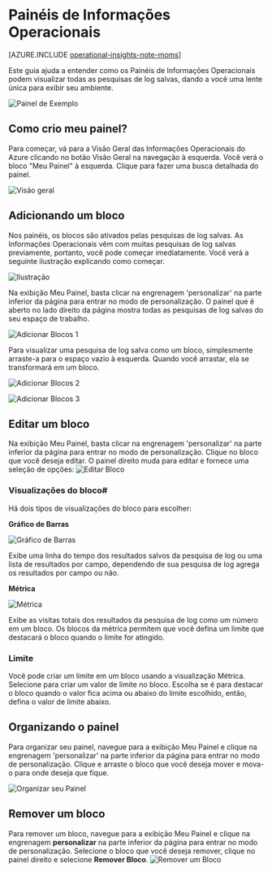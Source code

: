 <properties
	pageTitle="Painéis de Informações Operacionais"
	description="Artigo informativo sobre o uso básico do painel para as Informações Operacionais"
	services="operational-insights"
	documentationCenter=""
	authors="ehissey"
	manager="jwhit"
	editor=""/>

<tags
	ms.service="operational-insights"
	ms.workload="na"
	ms.tgt_pltfrm="na"
	ms.devlang="na"
	ms.topic="article"
	ms.date="07/21/2015"
	ms.author="evanhi"/>

# Painéis de Informações Operacionais

[AZURE.INCLUDE [operational-insights-note-moms](../../includes/operational-insights-note-moms.md)]

Este guia ajuda a entender como os Painéis de Informações Operacionais podem visualizar todas as pesquisas de log salvas, dando a você uma lente única para exibir seu ambiente.

![Painel de Exemplo](./media/operational-insights-use-dashboards/example-dash.png)

## Como crio meu painel?

Para começar, vá para a Visão Geral das Informações Operacionais do Azure clicando no botão Visão Geral na navegação à esquerda. Você verá o bloco "Meu Painel" à esquerda. Clique para fazer uma busca detalhada do painel.

![Visão geral](./media/operational-insights-use-dashboards/overview.png)



## Adicionando um bloco

Nos painéis, os blocos são ativados pelas pesquisas de log salvas. As Informações Operacionais vêm com muitas pesquisas de log salvas previamente, portanto, você pode começar imediatamente. Você verá a seguinte ilustração explicando como começar.

![Ilustração](./media/operational-insights-use-dashboards/pictorial.png)

Na exibição Meu Painel, basta clicar na engrenagem 'personalizar' na parte inferior da página para entrar no modo de personalização. O painel que é aberto no lado direito da página mostra todas as pesquisas de log salvas do seu espaço de trabalho.

![Adicionar Blocos 1](./media/operational-insights-use-dashboards/add-tile1.png)

Para visualizar uma pesquisa de log salva como um bloco, simplesmente arraste-a para o espaço vazio à esquerda. Quando você arrastar, ela se transformará em um bloco.

![Adicionar Blocos 2](./media/operational-insights-use-dashboards/add-tile2.png)

![Adicionar Blocos 3](./media/operational-insights-use-dashboards/add-tile3.png)


## Editar um bloco

Na exibição Meu Painel, basta clicar na engrenagem 'personalizar' na parte inferior da página para entrar no modo de personalização. Clique no bloco que você deseja editar. O painel direito muda para editar e fornece uma seleção de opções: ![Editar Bloco](./media/operational-insights-use-dashboards/edit-tile.png)

### Visualizações do bloco#
Há dois tipos de visualizações do bloco para escolher:

**Gráfico de Barras** <p> ![Gráfico de Barras](./media/operational-insights-use-dashboards/bar-chart.png)

Exibe uma linha do tempo dos resultados salvos da pesquisa de log ou uma lista de resultados por campo, dependendo de sua pesquisa de log agrega os resultados por campo ou não.

**Métrica** <p> ![Métrica](./media/operational-insights-use-dashboards/metric.png)

Exibe as visitas totais dos resultados da pesquisa de log como um número em um bloco. Os blocos da métrica permitem que você defina um limite que destacará o bloco quando o limite for atingido.

### Limite
Você pode criar um limite em um bloco usando a visualização Métrica. Selecione para criar um valor de limite no bloco. Escolha se é para destacar o bloco quando o valor fica acima ou abaixo do limite escolhido, então, defina o valor de limite abaixo.

## Organizando o painel
Para organizar seu painel, navegue para a exibição Meu Painel e clique na engrenagem 'personalizar' na parte inferior da página para entrar no modo de personalização. Clique e arraste o bloco que você deseja mover e mova-o para onde deseja que fique.

![Organizar seu Painel](./media/operational-insights-use-dashboards/organize.png)

## Remover um bloco
Para remover um bloco, navegue para a exibição Meu Painel e clique na engrenagem **personalizar** na parte inferior da página para entrar no modo de personalização. Selecione o bloco que você deseja remover, clique no painel direito e selecione **Remover Bloco**. ![Remover um Bloco](./media/operational-insights-use-dashboards/remove-tile.png)

<!---HONumber=August15_HO6-->